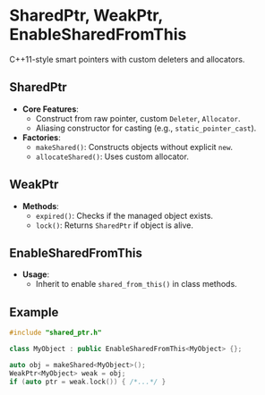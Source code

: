 # SharedPtr, WeakPtr, EnableSharedFromThis

C++11-style smart pointers with custom deleters and allocators.

## SharedPtr<T>
- **Core Features**:
  - Construct from raw pointer, custom `Deleter`, `Allocator`.
  - Aliasing constructor for casting (e.g., `static_pointer_cast`).
- **Factories**:
  - `makeShared()`: Constructs objects without explicit `new`.
  - `allocateShared()`: Uses custom allocator.

## WeakPtr<T>
- **Methods**:
  - `expired()`: Checks if the managed object exists.
  - `lock()`: Returns `SharedPtr` if object is alive.

## EnableSharedFromThis<T>
- **Usage**:
  - Inherit to enable `shared_from_this()` in class methods.

## Example
```cpp
#include "shared_ptr.h"

class MyObject : public EnableSharedFromThis<MyObject> {};

auto obj = makeShared<MyObject>();
WeakPtr<MyObject> weak = obj;
if (auto ptr = weak.lock()) { /*...*/ }
